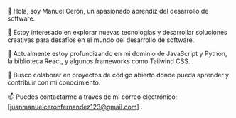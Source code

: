 👋 Hola, soy Manuel Cerón, un apasionado aprendiz del desarrollo de software.

👀 Estoy interesado en explorar nuevas tecnologías y desarrollar soluciones creativas para desafíos en el mundo del desarrollo de software.

🌱 Actualmente estoy  profundizando en mi dominio de JavaScript y Python, la biblioteca React, y algunos frameworks como Tailwind CSS...

💞️ Busco colaborar en proyectos de código abierto donde pueda aprender y contribuir con mi conocimiento.

📫 Puedes contactarme a través de mi correo electrónico: [juanmanuelceronfernandez123@gmail.com] .

<!---
M4NUEL-CERON/M4NUEL-CERON is a ✨ special ✨ repository because its `README.md` (this file) appears on your GitHub profile.
You can click the Preview link to take a look at your changes.
--->
